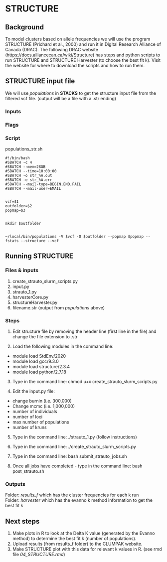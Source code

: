 # STRUCTURE

## Background
To model clusters based on allele frequencies we will use the program STRUCTURE (Prichard et al., 2000) and run it in Digital Research Alliance of Canada (DRAC). The following DRAC website (https://docs.alliancecan.ca/wiki/Structure) has steps and python scripts to run STRUCTURE and STRUCTURE Harvester (to choose the best fit k). Visit the website for where to download the scripts and how to run them.

## STRUCTURE input file
We will use *populations* in **STACKS** to get the structure input file from the filtered vcf file. (output will be a file with a .str ending)

### Inputs

### Flags

### Script
populations_str.sh
```
#!/bin/bash
#SBATCH -c 4
#SBATCH --mem=28GB
#SBATCH --time=10:00:00
#SBATCH -o str_%A.out
#SBATCH -e str_%A.err
#SBATCH --mail-type=BEGIN,END,FAIL
#SBATCH --mail-user=EMAIL


vcf=$1
outfolder=$2
popmap=$3


mkdir $outfolder


~/local/bin/populations -V $vcf -O $outfolder --popmap $popmap --fstats --structure --vcf
```
## Running STRUCTURE 

### Files & inputs 
1) create_strauto_slurm_scripts.py
2) input.py
3) strauto_1.py
4) harvesterCore.py
5) structureHarvester.py
6) filename.str (output from *populations* above)


### Steps
1. Edit structure file by removing the header line (first line in the file) and change the file extension to .str
  
2. Load the following modules in the command line:
- module load StdEnv/2020
- module load gcc/9.3.0
- module load structure/2.3.4
- module load python/2.7.18
  
3. Type in the command line: chmod u+x create_strauto_slurm_scripts.py

4. Edit the input.py file:
- change burnin (i.e. 300,000)
- Change mcmc (i.e. 1,000,000)
- number of individuals
- number of loci
- max number of populations
- number of kruns

5. Type in the command line: ./strauto_1.py (follow instructions)

6. Type in the command line: ./create_strauto_slurm_scripts.py

7. Type in the command line: bash submit_strauto_jobs.sh

8. Once all jobs have completed - type in the command line: bash post_strauto.sh

### Outputs 
Folder: *results_f* which has the cluster frequencies for each k run  
Folder: *harvester* which has the evanno k method information to get the best fit k  

## Next steps
1. Make plots in R to look at the Delta K value (generated by the Evanno method) to determine the best fit k (number of populations).
2. Upload results (from results_f folder) to the CLUMPAK website.
3. Make STRUCTURE plot with this data for relevant k values in R. (see rmd file *04_STRUCTURE.rmd*)
